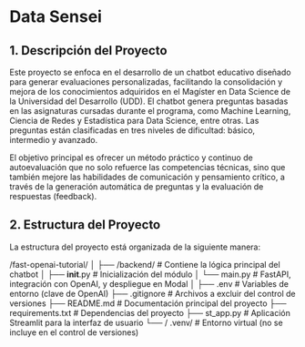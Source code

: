 # Data Sensei

## 1. Descripción del Proyecto
Este proyecto se enfoca en el desarrollo de un chatbot educativo diseñado para generar evaluaciones personalizadas, facilitando la consolidación y mejora de los conocimientos adquiridos en el Magíster en Data Science de la Universidad del Desarrollo (UDD). El chatbot genera preguntas basadas en las asignaturas cursadas durante el programa, como Machine Learning, Ciencia de Redes y Estadística para Data Science, entre otras. Las preguntas están clasificadas en tres niveles de dificultad: básico, intermedio y avanzado.

El objetivo principal es ofrecer un método práctico y continuo de autoevaluación que no solo refuerce las competencias técnicas, sino que también mejore las habilidades de comunicación y pensamiento crítico, a través de la generación automática de preguntas y la evaluación de respuestas (feedback).

## 2. Estructura del Proyecto
La estructura del proyecto está organizada de la siguiente manera:

/fast-openai-tutorial/
│
├── /backend/             # Contiene la lógica principal del chatbot
│   ├── __init__.py       # Inicialización del módulo
│   └── main.py           # FastAPI, integración con OpenAI, y despliegue en Modal
│
├── .env                  # Variables de entorno (clave de OpenAI)
├── .gitignore            # Archivos a excluir del control de versiones
├── README.md             # Documentación principal del proyecto
├── requirements.txt      # Dependencias del proyecto
├── st_app.py             # Aplicación Streamlit para la interfaz de usuario
└── / .venv/              # Entorno virtual (no se incluye en el control de versiones)
